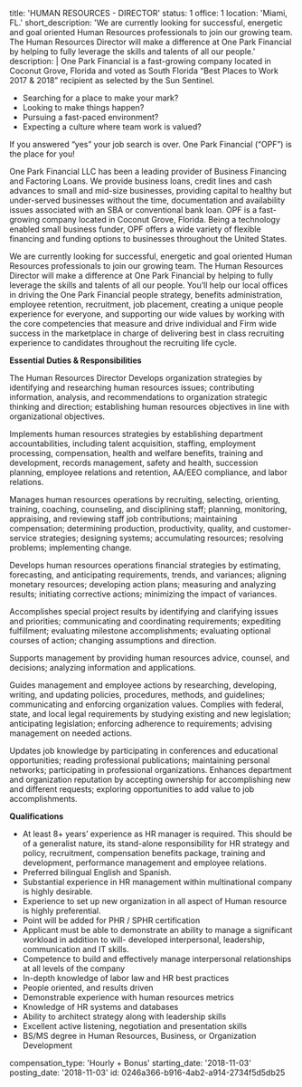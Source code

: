 title: 'HUMAN RESOURCES - DIRECTOR'
status: 1
office: 1
location: 'Miami, FL.'
short_description: 'We are currently looking for successful, energetic and goal oriented Human Resources professionals to join our growing team. The Human Resources Director will make a difference at One Park Financial by helping to fully leverage the skills and talents of all our people.'
description: |
  One Park Financial is a fast-growing company located in Coconut Grove, Florida and voted as South Florida “Best Places to Work 2017 & 2018” recipient as selected by the Sun Sentinel.
  
  - Searching for a place to make your mark?
  - Looking to make things happen?
  - Pursuing a fast-paced environment?
  - Expecting a culture where team work is valued?
  
  If you answered “yes” your job search is over.  One Park Financial (“OPF”) is the place for you!
  
  One Park Financial LLC has been a leading provider of Business Financing and Factoring Loans. We provide business loans, credit lines and cash advances to small and mid-size businesses, providing capital to healthy but under-served businesses without the time, documentation and availability issues associated with an SBA or conventional bank loan.  OPF is a fast-growing company located in Coconut Grove, Florida.  Being a technology enabled small business funder, OPF offers a wide variety of flexible financing and funding options to businesses throughout the United States.
  
  We are currently looking for successful, energetic and goal oriented Human Resources professionals to join our growing team. The Human Resources Director will make a difference at One Park Financial by helping to fully leverage the skills and talents of all our people. You’ll help our local offices in driving the One Park Financial people strategy, benefits administration, employee retention, recruitment, job placement, creating a unique people experience for everyone, and supporting our wide values by working with the core competencies that measure and drive individual and Firm wide success in the marketplace in charge of delivering best in class recruiting experience to candidates throughout the recruiting life cycle. 
  
  **Essential Duties & Responsibilities**
  
  The Human Resources Director Develops organization strategies by identifying and researching human resources issues; contributing information, analysis, and recommendations to organization strategic thinking and direction; establishing human resources objectives in line with organizational objectives.
  
  Implements human resources strategies by establishing department accountabilities, including talent acquisition, staffing, employment processing, compensation, health and welfare benefits, training and development, records management, safety and health, succession planning, employee relations and retention, AA/EEO compliance, and labor relations.
  
  Manages human resources operations by recruiting, selecting, orienting, training, coaching, counseling, and disciplining staff; planning, monitoring, appraising, and reviewing staff job contributions; maintaining compensation; determining production, productivity, quality, and customer-service strategies; designing systems; accumulating resources; resolving problems; implementing change.
  
  Develops human resources operations financial strategies by estimating, forecasting, and anticipating requirements, trends, and variances; aligning monetary resources; developing action plans; measuring and analyzing results; initiating corrective actions; minimizing the impact of variances.
  
  Accomplishes special project results by identifying and clarifying issues and priorities; communicating and coordinating requirements; expediting fulfillment; evaluating milestone accomplishments; evaluating optional courses of action; changing assumptions and direction.
  
  Supports management by providing human resources advice, counsel, and decisions; analyzing information and applications.
  
  Guides management and employee actions by researching, developing, writing, and updating policies, procedures, methods, and guidelines; communicating and enforcing organization values.
  Complies with federal, state, and local legal requirements by studying existing and new legislation; anticipating legislation; enforcing adherence to requirements; advising management on needed actions.
   
  Updates job knowledge by participating in conferences and educational opportunities; reading professional publications; maintaining personal networks; participating in professional organizations. Enhances department and organization reputation by accepting ownership for accomplishing new and different requests; exploring opportunities to add value to job accomplishments.
  
  
  **Qualifications**
  - At least 8+ years’ experience as HR manager is required. This should be of a generalist nature, its stand-alone responsibility for HR strategy and policy, recruitment, compensation benefits package, training and development, performance management and employee relations.
  - Preferred bilingual English and Spanish.
  - Substantial experience in HR management within multinational company is highly desirable.
  - Experience to set up new organization in all aspect of Human resource is highly preferential.
  - Point will be added for PHR / SPHR certification
  - Applicant must be able to demonstrate an ability to manage a significant workload in addition to will- developed interpersonal, leadership, communication and IT skills.
  - Competence to build and effectively manage interpersonal relationships at all levels of the company
  - In-depth knowledge of labor law and HR best practices
  - People oriented, and results driven
  - Demonstrable experience with human resources metrics
  - Knowledge of HR systems and databases
  - Ability to architect strategy along with leadership skills
  - Excellent active listening, negotiation and presentation skills
  - BS/MS degree in Human Resources, Business, or Organization Development
  
compensation_type: 'Hourly + Bonus'
starting_date: '2018-11-03'
posting_date: '2018-11-03'
id: 0246a366-b916-4ab2-a914-2734f5d5db25
